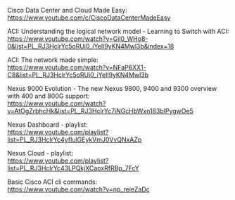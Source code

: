 Cisco Data Center and Cloud Made Easy:  
https://www.youtube.com/c/CiscoDataCenterMadeEasy

ACI: Understanding the logical network model - Learning to Switch with ACI:  
https://www.youtube.com/watch?v=Gil0_WHo8-0&list=PL_RJ3HclrYc5oRUi0_iYeIl9yKN4Mwl3b&index=18

ACI: The network made simple:  
https://www.youtube.com/watch?v=NFaP6XX1-C8&list=PL_RJ3HclrYc5oRUi0_iYeIl9yKN4Mwl3b

Nexus 9000 Evolution - The new Nexus 9800, 9400 and 9300 overview with 400 and 800G support:  
https://www.youtube.com/watch?v=AtOgZrbhcHk&list=PL_RJ3HclrYc7iNGcHbWxn183blPygwOe5

Nexus Dashboard - playlist:  
https://www.youtube.com/playlist?list=PL_RJ3HclrYc4yfIulGEykVmJ0VvQNxAZp

Nexus Cloud - playlist:  
https://www.youtube.com/playlist?list=PL_RJ3HclrYc43LPQkjXCapxRfRBp_7FcY

Basic Cisco ACI cli commands:  
https://www.youtube.com/watch?v=np_reieZaDc
